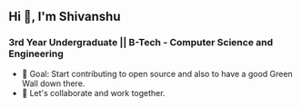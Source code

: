 ## Hi 👋, I'm Shivanshu

### 3rd Year Undergraduate || B-Tech - Computer Science and Engineering 
 - :goal_net: Goal: Start contributing to open source and also to have a good Green Wall down there.
 - :two_men_holding_hands: Let's collaborate and work together.


<!--### Technology Stack
 - -->
<!--
**Shivanshu09/Shivanshu09** is a ✨ _special_ ✨ repository because its `README.md` (this file) appears on your GitHub profile.

<!-- Here are some ideas to get you started:

<!-- - 🔭 I’m currently working on ...
- 🌱 I’m currently learning ...
- 👯 I’m looking to collaborate on ...
- 🤔 I’m looking for help with ...
- 💬 Ask me about ...
- 📫 How to reach me: ...
- 😄 Pronouns: ...
- ⚡ Fun fact: ...
-->

